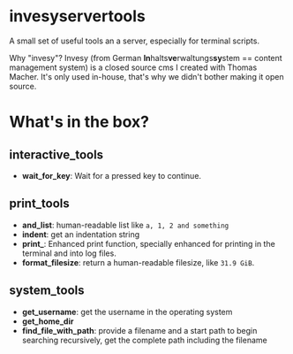 # invesyservertools

A small set of useful tools an a server, especially for terminal scripts.

Why "invesy"? Invesy (from German **In**halts**ve**rwaltungs**sy**stem == content management system) is a closed source cms I created with Thomas Macher. It's only used in-house, that's why we didn't bother making it open source.


# What's in the box?
## interactive_tools
- **wait\_for\_key**: Wait for a pressed key to continue.

## print_tools
- **and_list**: human-readable list like `a, 1, 2 and something`
- **indent**: get an indentation string
- **print_**: Enhanced print function, specially enhanced for printing in the terminal and into log files.
- **format_filesize**: return a human-readable filesize, like `31.9 GiB`.

## system_tools
- **get_username**: get the username in the operating system
- **get\_home\_dir**
- **find\_file\_with\_path**: provide a filename and a start path to begin searching recursively, get the complete path including the filename